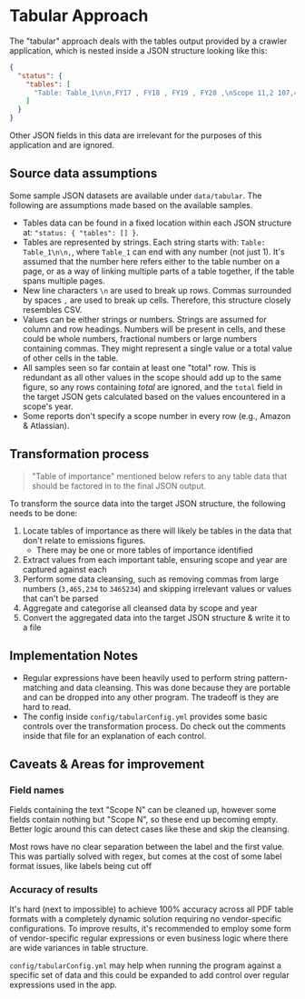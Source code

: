 # Tabular Approach

The "tabular" approach deals with the tables output provided by a crawler application, which is nested inside a JSON
structure looking like this:

```json
{
  "status": {
    "tables": [
      "Table: Table_1\n\n,FY17 , FY18 , FY19 , FY20 ,\nScope 11,2 107,452 , 99,008 , 117,956 , 118,100"
    ]
  }
}
```

Other JSON fields in this data are irrelevant for the purposes of this application and are ignored.

## Source data assumptions

Some sample JSON datasets are available under `data/tabular`. The following are assumptions made based on the available
samples.

- Tables data can be found in a fixed location within each JSON structure at: `"status: { "tables": [] }`.
- Tables are represented by strings. Each string starts with: `Table: Table_1\n\n,`, where `Table_1` can end with any
  number (not just 1). It's assumed that the number here refers either to the table number on a page, or as a way of
  linking multiple parts of a table together, if the table spans multiple pages.
- New line characters `\n` are used to break up rows. Commas surrounded by spaces ` , ` are used to break up cells.
  Therefore, this structure closely resembles CSV.
- Values can be either strings or numbers. Strings are assumed for column and row headings. Numbers will be present in
  cells, and these could be whole numbers, fractional numbers or large numbers containing commas. They might represent a
  single value or a total value of other cells in the table.
- All samples seen so far contain at least one "total" row. This is redundant as all other values in the scope should
  add up to the same figure, so any rows containing *total* are ignored, and the `total` field in the target JSON gets
  calculated based on the values encountered in a scope's year.
- Some reports don't specify a scope number in every row (e.g., Amazon & Atlassian).

## Transformation process

> "Table of importance" mentioned below refers to any table data that should be factored in to the final JSON output.

To transform the source data into the target JSON structure, the following needs to be done:

1. Locate tables of importance as there will likely be tables in the data that don't relate to emissions figures.
    - There may be one or more tables of importance identified
2. Extract values from each important table, ensuring scope and year are captured against each
3. Perform some data cleansing, such as removing commas from large numbers (`3,465,234` to `3465234`) and skipping
   irrelevant values or values that can't be parsed
4. Aggregate and categorise all cleansed data by scope and year
5. Convert the aggregated data into the target JSON structure & write it to a file

## Implementation Notes

- Regular expressions have been heavily used to perform string pattern-matching and data cleansing. This was done
  because they are portable and can be dropped into any other program. The tradeoff is they are hard to read.
- The config inside `config/tabularConfig.yml` provides some basic controls over the transformation process. Do check
  out the comments inside that file for an explanation of each control.

## Caveats & Areas for improvement

### Field names

Fields containing the text "Scope N" can be cleaned up, however some fields contain nothing but "Scope N", so these end
up becoming empty. Better logic around this can detect cases like these and skip the cleansing.

Most rows have no clear separation between the label and the first value. This was partially solved with regex, but
comes at the cost of some label format issues, like labels being cut off

### Accuracy of results

It's hard (next to impossible) to achieve 100% accuracy across all PDF table formats with a completely dynamic solution
requiring no vendor-specific configurations. To improve results, it's recommended to employ some form of vendor-specific
regular expressions or even business logic where there are wide variances in table structure.

`config/tabularConfig.yml` may help when running the program against a specific set of data and this could be expanded
to add control over regular expressions used in the app.
